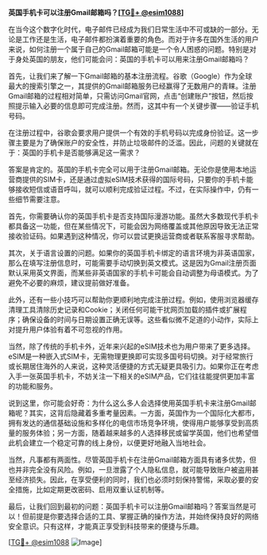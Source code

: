 **英国手机卡可以注册Gmail邮箱吗？[[TG💪+ @esim1088](https://t.me/s/esim1088)]**

在当今这个数字化时代，电子邮件已经成为我们日常生活中不可或缺的一部分。无论是工作还是生活，电子邮件都扮演着重要的角色。而对于许多在国外生活的用户来说，如何注册一个属于自己的Gmail邮箱可能是一个令人困惑的问题。特别是对于身处英国的朋友，他们可能会问：英国的手机卡可以用来注册Gmail邮箱吗？

首先，让我们来了解一下Gmail邮箱的基本注册流程。谷歌（Google）作为全球最大的搜索引擎之一，其提供的Gmail邮箱服务已经赢得了无数用户的青睐。注册Gmail邮箱的过程相对简单，只需访问Gmail官网，点击“创建账户”按钮，然后按照提示输入必要的信息即可完成注册。然而，这其中有一个关键步骤——验证手机号码。

在注册过程中，谷歌会要求用户提供一个有效的手机号码以完成身份验证。这一步骤主要是为了确保账户的安全性，并防止垃圾邮件的泛滥。因此，问题的关键就在于：英国的手机卡是否能够满足这一需求？

答案是肯定的。英国的手机卡完全可以用于注册Gmail邮箱。无论你是使用本地运营商提供的SIM卡，还是通过虚拟eSIM技术获得的国际号码，只要你的手机卡能够接收短信或语音呼叫，就可以顺利完成验证过程。不过，在实际操作中，仍有一些细节需要注意。

首先，你需要确认你的英国手机卡是否支持国际漫游功能。虽然大多数现代手机卡都具备这一功能，但在某些情况下，可能会因为网络覆盖或其他原因导致无法正常接收验证码。如果遇到这种情况，你可以尝试更换运营商或者联系客服寻求帮助。

其次，关于语言设置的问题。如果你的英国手机卡绑定的语言环境为非英语国家，那么在填写注册信息时，可能需要手动切换到英文模式。这是因为Gmail注册页面默认采用英文界面，而某些非英语国家的手机卡可能会自动调整为母语模式。为了避免不必要的麻烦，建议提前做好准备。

此外，还有一些小技巧可以帮助你更顺利地完成注册过程。例如，使用浏览器缓存清理工具清除历史记录和Cookie；关闭任何可能干扰网页加载的插件或扩展程序；确保设备的时间与日期设置正确无误等。这些看似微不足道的小动作，实际上对提升用户体验有着不可忽视的作用。

当然，除了传统的手机卡外，近年来兴起的eSIM技术也为用户带来了更多选择。eSIM是一种嵌入式SIM卡，无需物理更换即可实现多国号码切换。对于经常旅行或长期居住海外的人来说，这种灵活便捷的方式无疑更具吸引力。如果你正在考虑入手一张英国手机卡，不妨关注一下相关的eSIM产品，它们往往能提供更加丰富的功能和服务。

说到这里，你可能会好奇：为什么这么多人会选择使用英国手机卡来注册Gmail邮箱呢？其实，这背后隐藏着多重考量因素。一方面，英国作为一个国际化大都市，拥有发达的通信基础设施和多样化的电信市场竞争环境，使得用户能够享受到高质量的服务体验；另一方面，随着越来越多的人选择移民或留学英国，他们也希望借此机会建立一个稳定可靠的线上身份，以便更好地融入当地社会。

当然，凡事都有两面性。尽管英国手机卡在注册Gmail邮箱方面具有诸多优势，但也并非完全没有风险。例如，一旦泄露了个人隐私信息，就可能导致账户被盗用甚至经济损失。因此，在享受便利的同时，我们也必须时刻保持警惕，采取必要的安全措施，比如定期更改密码、启用双重认证机制等。

最后，让我们回到最初的问题：英国手机卡可以注册Gmail邮箱吗？答案当然是可以！但前提是你要选择合适的工具、掌握正确的操作方法，并始终保持良好的网络安全意识。只有这样，才能真正享受到科技带来的便捷与乐趣。

[[TG💪+ @esim1088](https://t.me/s/esim1088) ![Image](https://i.postimg.cc/4NQfJmqS/Snipaste-2025-05-13-00-14-12.png)]